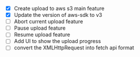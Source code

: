 - [x] Create upload to aws s3 main feature
- [x] Update the version of aws-sdk to v3
- [ ] Abort current upload feature
- [ ] Pause upload feature
- [ ] Resume upload feature
- [ ] Add UI to show the upload progress
- [ ] convert the XMLHttpRequest into fetch api format
